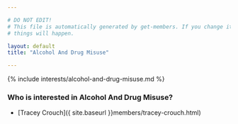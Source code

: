 ```yaml
---

# DO NOT EDIT!
# This file is automatically generated by get-members. If you change it, bad
# things will happen.

layout: default
title: "Alcohol And Drug Misuse"

---
```


{% include interests/alcohol-and-drug-misuse.md %}

### Who is interested in Alcohol And Drug Misuse?


* [Tracey Crouch]({ site.baseurl }}members/tracey-crouch.html)
